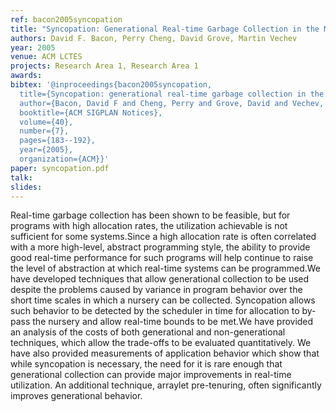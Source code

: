```yaml
---
ref: bacon2005syncopation
title: "Syncopation: Generational Real-time Garbage Collection in the Metronome"
authors: David F. Bacon, Perry Cheng, David Grove, Martin Vechev 
year: 2005
venue: ACM LCTES
projects: Research Area 1, Research Area 1
awards: 
bibtex: '@inproceedings{bacon2005syncopation,
  title={Syncopation: generational real-time garbage collection in the metronome},
  author={Bacon, David F and Cheng, Perry and Grove, David and Vechev, Martin T},
  booktitle={ACM SIGPLAN Notices},
  volume={40},
  number={7},
  pages={183--192},
  year={2005},
  organization={ACM}}'
paper: syncopation.pdf
talk: 
slides: 
---
```


Real-time garbage collection has been shown to be feasible, but for programs with high allocation rates, the utilization achievable is not sufficient for some systems.Since a high allocation rate is often correlated with a more high-level, abstract programming style, the ability to provide good real-time performance for such programs will help continue to raise the level of abstraction at which real-time systems can be programmed.We have developed techniques that allow generational collection to be used despite the problems caused by variance in program behavior over the short time scales in which a nursery can be collected. Syncopation allows such behavior to be detected by the scheduler in time for allocation to by-pass the nursery and allow real-time bounds to be met.We have provided an analysis of the costs of both generational and non-generational techniques, which allow the trade-offs to be evaluated quantitatively. We have also provided measurements of application behavior which show that while syncopation is necessary, the need for it is rare enough that generational collection can provide major improvements in real-time utilization. An additional technique, arraylet pre-tenuring, often significantly improves generational behavior.